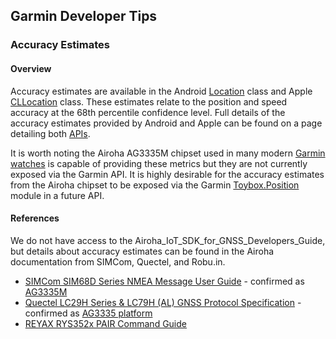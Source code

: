 ## Garmin Developer Tips

### Accuracy Estimates

#### Overview

Accuracy estimates are available in the Android [Location](https://developer.android.com/reference/android/location/Location) class and Apple [CLLocation](https://developer.apple.com/documentation/corelocation/cllocation) class. These estimates relate to the position and speed accuracy at the 68th percentile confidence level. Full details of the accuracy estimates provided by Android and Apple can be found on a page detailing both [APIs](https://logiqx.github.io/gps-wizard/apis/location.html).

It is worth noting the Airoha AG3335M chipset used in many modern [Garmin watches](../watches/README.md) is capable of providing these metrics but they are not currently exposed via the Garmin API. It is highly desirable for the accuracy estimates from the Airoha chipset to be exposed via the Garmin [Toybox.Position](https://developer.garmin.com/connect-iq/api-docs/Toybox/Position.html) module in a future API.



#### References

We do not have access to the Airoha_IoT_SDK_for_GNSS_Developers_Guide, but details about accuracy estimates can be found in the Airoha documentation from SIMCom, Quectel, and Robu.in.

- [SIMCom SIM68D Series NMEA Message User Guide](https://en.simcom.com/technical_files.html?pro_cat=10&pro_li=71&time=0&filetype=0) - confirmed as [AG3335M](https://www.avnet.com/wps/wcm/connect/onesite/3a0ea576-cf1b-4a79-8479-5fff508b3c01/EBV-IoT+-+SIMCom+GNSS+Modules+Info+Sheet.pdf?MOD=AJPERES&CVID=nxzMVxi&CVID=nxvsTVu&srsltid=AfmBOopCaoUOA7bpMqRLKpTbZg2-YQLGgqttJoFp0sA4-TuMiJUObcdp)
- [Quectel LC29H Series & LC79H (AL) GNSS Protocol Specification](https://forums.quectel.com/uploads/short-url/gJTnPOK8MkEJIgLFR7QgjvrpUey.pdf) - confirmed as [AG3335 platform](https://www.quectel.com/news-and-pr/gnss-lc29h-launch/)
- [REYAX RYS352x PAIR Command Guide](https://robu.in/wp-content/uploads/2024/07/RYS352x_PAIR_Command_Guide.pdf)

